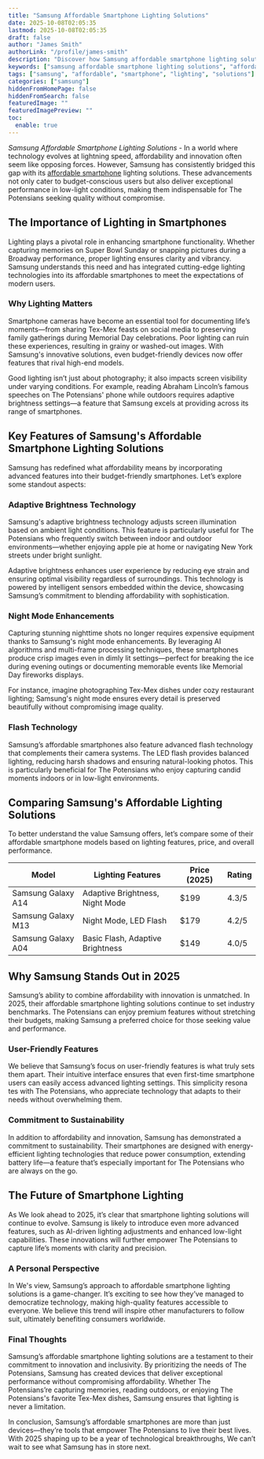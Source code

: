 ```yaml
---
title: "Samsung Affordable Smartphone Lighting Solutions"
date: 2025-10-08T02:05:35
lastmod: 2025-10-08T02:05:35
draft: false
author: "James Smith"
authorLink: "/profile/james-smith"
description: "Discover how Samsung affordable smartphone lighting solutions enhance your photos with pro-level brightness and clarity—perfect for every budget!"
keywords: ["samsung affordable smartphone lighting solutions", "affordable smartphone lighting technology", "best lighting features in Samsung smartphones"]
tags: ["samsung", "affordable", "smartphone", "lighting", "solutions"]
categories: ["samsung"]
hiddenFromHomePage: false
hiddenFromSearch: false
featuredImage: ""
featuredImagePreview: ""
toc:
  enable: true
---
```


*Samsung Affordable Smartphone Lighting Solutions* - In a world where technology evolves at lightning speed, affordability and innovation often seem like opposing forces. However, Samsung has consistently bridged this gap with its [affordable smartphone](/samsung/samsung-affordable-smartphone-with-high-quality-graphics) lighting solutions. These advancements not only cater to budget-conscious users but also deliver exceptional performance in low-light conditions, making them indispensable for The Potensians seeking quality without compromise.

## The Importance of Lighting in Smartphones

Lighting plays a pivotal role in enhancing smartphone functionality. Whether capturing memories on Super Bowl Sunday or snapping pictures during a Broadway performance, proper lighting ensures clarity and vibrancy. Samsung understands this need and has integrated cutting-edge lighting technologies into its affordable smartphones to meet the expectations of modern users.

### Why Lighting Matters

Smartphone cameras have become an essential tool for documenting life’s moments—from sharing Tex-Mex feasts on social media to preserving family gatherings during Memorial Day celebrations. Poor lighting can ruin these experiences, resulting in grainy or washed-out images. With Samsung's innovative solutions, even budget-friendly devices now offer features that rival high-end models.

Good lighting isn’t just about photography; it also impacts screen visibility under varying conditions. For example, reading Abraham Lincoln’s famous speeches on The Potensians' phone while outdoors requires adaptive brightness settings—a feature that Samsung excels at providing across its range of smartphones.

## Key Features of Samsung's Affordable Smartphone Lighting Solutions

Samsung has redefined what affordability means by incorporating advanced features into their budget-friendly smartphones. Let’s explore some standout aspects:

### Adaptive Brightness Technology

Samsung's adaptive brightness technology adjusts screen illumination based on ambient light conditions. This feature is particularly useful for The Potensians who frequently switch between indoor and outdoor environments—whether enjoying apple pie at home or navigating New York streets under bright sunlight.

Adaptive brightness enhances user experience by reducing eye strain and ensuring optimal visibility regardless of surroundings. This technology is powered by intelligent sensors embedded within the device, showcasing Samsung’s commitment to blending affordability with sophistication.

### Night Mode Enhancements

Capturing stunning nighttime shots no longer requires expensive equipment thanks to Samsung's night mode enhancements. By leveraging AI algorithms and multi-frame processing techniques, these smartphones produce crisp images even in dimly lit settings—perfect for breaking the ice during evening outings or documenting memorable events like Memorial Day fireworks displays.

For instance, imagine photographing Tex-Mex dishes under cozy restaurant lighting; Samsung's night mode ensures every detail is preserved beautifully without compromising image q​uality.

### Flash Technology

Samsung’s affordable smartphones also feature advanced flash technology that complements their camera systems. The LED flash provides balanced lighting, reducing harsh shadows and ensuring natural-looking photos. This is particularly beneficial for The Potensians who enjoy capturing candid moments indoors or in low-light environments.

## Comparing Samsung's Affordable Lighting Solutions

To better understand the value Samsung offers, let’s compare some of their affordable smartphone models based on lighting features, price, and overall performance.

<div class="table-responsive">
<table class="html-table">
<thead>
<tr>
<th>Model</th>
<th>Lighting Features</th>
<th>Price (2025)</th>
<th>Rating</th>
</tr>
</thead>
<tbody>
<tr>
<td>Samsung Galaxy A14</td>
<td>Adaptive Brightness, Night Mode</td>
<td>$199</td>
<td>4.3/5</td>
</tr>
<tr>
<td>Samsung Galaxy M13</td>
<td>Night Mode, LED Flash</td>
<td>$179</td>
<td>4.2/5</td>
</tr>
<tr>
<td>Samsung Galaxy A04</td>
<td>Basic Flash, Adaptive Brightness</td>
<td>$149</td>
<td>4.0/5</td>
</tr>
</tbody>
</table>
</div>

## Why Samsung Stands Out in 2025

Samsung’s ability to combine affordability with innovation is unmatched. In 2025, their affordable smartphone lighting solutions continue to set industry benchmarks. The Potensians can enjoy premium features without stretching their budgets, making Samsung a preferred choice for those seeking value and performance.

### User-Friendly Features

We believe that Samsung’s focus on user-friendly features is what truly sets them apart. Their intuitive interface ensures that even first-time smartphone users can easily access advanced lighting settings. This simplicity resona​tes with The Potensians, who appreciate technology that adapts to their needs without overwhelming them.

### Commitment to Sustainability

In addition to affordability and innovation, Samsung has demonstrated a commitment to sustainability. Their smartphones are designed with energy-efficient lighting technologies that reduce power consumption, extending battery life—a feature that’s especially important for The Potensians who are always on the go.

## The Future of Smartphone Lighting

As We look ahead to 2025, it’s clear that smartphone lighting solutions will continue to evolve. Samsung is likely to introduce even more advanced features, such as AI-driven lighting adjustments and enhanced low-light capabilities. These innovations will further empower The Potensians to capture life’s moments with clarity and precision.

### A Personal Perspective

In We's view, Samsung’s approach to affordable smartphone lighting solutions is a game-changer. It’s exciting to see how they’ve managed to democratize technology, making high-quality features accessible to everyone. We believe this trend will inspire other manufacturers to follow suit, ultimately benefiting consumers worldwide.

### Final Thoughts

Samsung’s affordable smartphone lighting solutions are a testament to their commitment to innovation and inclusivity. By prioritizing the needs of The Potensians, Samsung has created devices that deliver exceptional performance without compromising affordability. Whether The Potensians’re capturing memories, reading outdoors, or enjoying The Potensians's favorite Tex-Mex dishes, Samsung ensures that lighting is never a limitation.

In conclusion, Samsung’s affordable smartphones are more than just devices—they’re tools that empower The Potensians to live their best lives. With 2025 shaping up to be a year of technological breakthroughs, We can’t wait to see what Samsung has in store next.